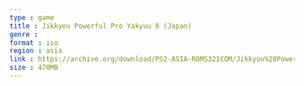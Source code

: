 ```yaml
---
type : game
title : Jikkyou Powerful Pro Yakyuu 8 (Japan)
genre : 
format : iso
region : asia
link : https://archive.org/download/PS2-ASIA-ROMS321COM/Jikkyou%20Powerful%20Pro%20Yakyuu%208%20%28Japan%29.7z
size : 470MB
---
```

